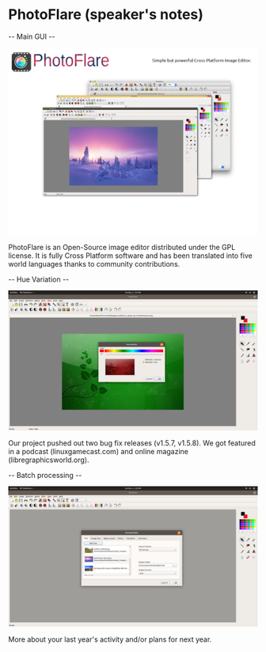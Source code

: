 # PhotoFlare (speaker's notes)

-- Main GUI --

![](photoflare-0.png)

PhotoFlare is an Open-Source image editor distributed under the GPL license. It is fully Cross Platform software and has been translated into five world languages thanks to community contributions.

-- Hue Variation --

![](photoflare-1.png)

Our project pushed out two bug fix releases (v1.5.7, v1.5.8). We got featured in a podcast (linuxgamecast.com) and online magazine (libregraphicsworld.org). 

-- Batch processing --

![](photoflare-2.png)

More about your last year's activity and/or plans for next year.
